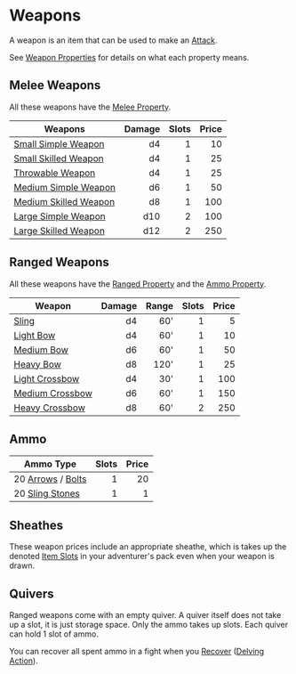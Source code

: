 # Weapons

A weapon is an item that can be used to make an [Attack](../../Game%20Procedures/Combat/Attack.md).

See [Weapon Properties](../Weapon%20Properties/!Weapon%20Properties.md) for details on what each property means.

## Melee Weapons

All these weapons have the [Melee Property](../Weapon%20Properties/Melee%20Property.md).

| Weapons                                                               | Damage | Slots | Price |
| --------------------------------------------------------------------- | -----: | ----: | ----: |
| [Small Simple Weapon](Melee%20Weapons/Small%20Simple%20Weapon.md)     |     d4 |     1 |    10 |
| [Small Skilled Weapon](Melee%20Weapons/Small%20Skilled%20Weapon.md)   |     d4 |     1 |    25 |
| [Throwable Weapon](Melee%20Weapons/Throwable%20Weapon.md)             |     d4 |     1 |    25 |
| [Medium Simple Weapon](Melee%20Weapons/Medium%20Simple%20Weapon.md)   |     d6 |     1 |    50 |
| [Medium Skilled Weapon](Melee%20Weapons/Medium%20Skilled%20Weapon.md) |     d8 |     1 |   100 |
| [Large Simple Weapon](Melee%20Weapons/Large%20Simple%20Weapon.md)     |    d10 |     2 |   100 |
| [Large Skilled Weapon](Melee%20Weapons/Large%20Skilled%20Weapon.md)   |    d12 |     2 |   250 |

## Ranged Weapons

All these weapons have the [Ranged Property](../Weapon%20Properties/Ranged%20Property.md) and the [Ammo Property](../Weapon%20Properties/Ammo%20Property.md).

| Weapon                                                   | Damage | Range | Slots | Price |
| -------------------------------------------------------- | -----: | ----: | ----: | ----: |
| [Sling](Ranged%20Weapons/Sling.md)                       |     d4 |   60' |     1 |     5 |
| [Light Bow](Ranged%20Weapons/Light%20Bow.md)             |     d4 |   60' |     1 |    10 |
| [Medium Bow](Ranged%20Weapons/Medium%20Bow.md)           |     d6 |   60' |     1 |    50 |
| [Heavy Bow](Ranged%20Weapons/Heavy%20Bow.md)             |     d8 |  120' |     1 |    25 |
| [Light Crossbow](Ranged%20Weapons/Light%20Crossbow.md)   |     d4 |   30' |     1 |   100 |
| [Medium Crossbow](Ranged%20Weapons/Medium%20Crossbow.md) |     d6 |   60' |     1 |   150 |
| [Heavy Crossbow](Ranged%20Weapons/Heavy%20Crossbow.md)   |     d8 |   60' |     2 |   250 |

## Ammo

| Ammo Type                                                                                                              | Slots | Price |
| ---------------------------------------------------------------------------------------------------------------------- | ----: | ----: |
| 20 [Arrows](Ammo/Arrow.md) / [Bolts](Ammo/Bolt.md) |     1 |    20 |
| 20 [Sling Stones](Ammo/Sling%20Stone.md)                                             |     1 |     1 |

## Sheathes

These weapon prices include an appropriate sheathe, which is takes up the denoted [Item Slots](../../Player%20Characters/Derived%20Statistics/Item%20Slots.md) in your adventurer's pack even when your weapon is drawn.

## Quivers

Ranged weapons come with an empty quiver. A quiver itself does not take up a slot, it is just storage space. Only the ammo takes up slots. Each quiver can hold 1 slot of ammo.

You can recover all spent ammo in a fight when you [Recover](../../Game%20Procedures/Exploration/Delving.md#Recover) ([Delving Action](../../Game%20Procedures/Core%20Procedures/Action.md#Delving%20Action)).
